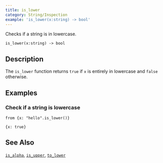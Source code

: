 ```yaml
---
title: is_lower
category: String/Inspection
example: 'is_lower(x:string) -> bool'
---
```



Checks if a string is in lowercase.

```tql
is_lower(x:string) -> bool
```

## Description

The `is_lower` function returns `true` if `x` is entirely in lowercase and
`false` otherwise.

## Examples

### Check if a string is lowercase

```tql
from {x: "hello".is_lower()}
```

```tql
{x: true}
```

## See Also

[`is_alpha`](/reference/functions/is_alpha),
[`is_upper`](/reference/functions/is_upper),
[`to_lower`](/reference/functions/to_lower)
